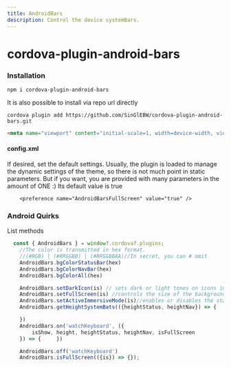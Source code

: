 ```yaml
---
title: AndroidBars
description: Control the device systemBars.
---
```



# cordova-plugin-android-bars



### Installation


    npm i cordova-plugin-android-bars

It is also possible to install via repo url directly

    cordova plugin add https://github.com/SinGlEBW/cordova-plugin-android-bars.git



```html
<meta name="viewport" content="initial-scale=1, width=device-width, viewport-fit=cover">
```

#### config.xml

   If desired, set the default settings. Usually, the plugin is loaded to manage the dynamic settings of the theme, so there is not much point in static parameters. But if you want, you are provided   with many parameters in the amount of ONE :)  Its default value is true

        <preference name="AndroidBarsFullScreen" value="true" />
      

### Android Quirks
List methods
```js
  const { AndroidBars } = window?.cordova?.plugins;
    //The color is transmitted in hex format.
    //(#RGB) | (#RRGGBB) | (#RRGGBBAA)//In secret, you can # omit
    AndroidBars.bgColorStatusBar(hex)
    AndroidBars.bgColorNavBar(hex)
    AndroidBars.bgColorAll(hex)

    AndroidBars.setDarkIcon(is) // sets dark or light tones on icons in bars
    AndroidBars.setFullScreen(is) //controls the size of the background. by default, it is not fullScreen (ps. if other plugins do not disrupt the operation)
    AndroidBars.setActiveImmersiveMode(is)//enables or disables the status and navigation panels. When enabled, the default state will be returned, which can be initially set via setFullScreen.
    AndroidBars.getHeightSystemBats(({heightStatus, heightNav}) => {

    })
    AndroidBars.on('watchKeyboard', ({
        isShow, height, heightStatus, heightNav, isFullScreen
    }) => {     })

    AndroidBars.off('watchKeyboard')
    AndroidBars.isFullScreen(({is}) => {});

```

